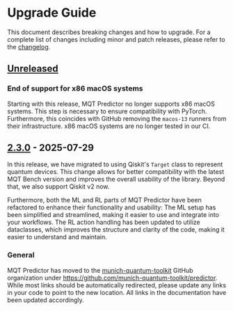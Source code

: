 # Upgrade Guide

This document describes breaking changes and how to upgrade. For a complete list of changes including minor and patch releases, please refer to the [changelog](CHANGELOG.md).

## [Unreleased]

### End of support for x86 macOS systems

Starting with this release, MQT Predictor no longer supports x86 macOS systems.
This step is necessary to ensure compatibility with PyTorch.
Furthermore, this coincides with GitHub removing the `macos-13` runners from their infrastructure.
x86 macOS systems are no longer tested in our CI.

## [2.3.0] - 2025-07-29

In this release, we have migrated to using Qiskit's `Target` class to represent quantum devices.
This change allows for better compatibility with the latest MQT Bench version and improves the overall usability of the library.
Beyond that, we also support Qiskit v2 now.

Furthermore, both the ML and RL parts of MQT Predictor have been refactored to enhance their functionality and usability:
The ML setup has been simplified and streamlined, making it easier to use and integrate into your workflows.
The RL action handling has been updated to utilize dataclasses, which improves the structure and clarity of the code, making it easier to understand and maintain.

### General

MQT Predictor has moved to the [munich-quantum-toolkit](https://github.com/munich-quantum-toolkit) GitHub organization under https://github.com/munich-quantum-toolkit/predictor.
While most links should be automatically redirected, please update any links in your code to point to the new location.
All links in the documentation have been updated accordingly.

<!-- Version links -->

[unreleased]: https://github.com/munich-quantum-toolkit/predictor/compare/v2.3.0...HEAD
[2.3.0]: https://github.com/munich-quantum-toolkit/predictor/compare/v2.2.0...v2.3.0
